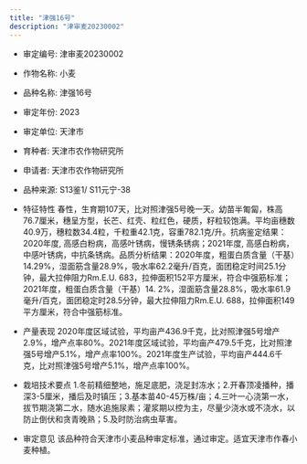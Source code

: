 ```yaml
---
title: "津强16号"
description: "津审麦20230002"
---
```

* 审定编号:  津审麦20230002

*  作物名称:  小麦

*  品种名称:  津强16号

*  审定年份:  2023

*  审定单位:  天津市

* 育种者:  天津市农作物研究所

*  申请者:  天津市农作物研究所

*  品种来源:   S13鉴1/ S11元宁-38

*  特征特性
春性，生育期107天，比对照津强5号晚一天。幼苗半匍匐，株高76.7厘米，穗呈方型，长芒、红壳、粒红色，硬质，籽粒较饱满。平均亩穗数40.9万，穗粒数34.4粒，千粒重42.1克，容重782.1克/升。抗病鉴定结果：2020年度, 高感白粉病，高感叶锈病，慢锈条锈病；2021年度, 高感白粉病，中感叶锈病，中抗条锈病。品质分析结果：2020年度，粗蛋白质含量（干基）14.29%，湿面筋含量28.9%，吸水率62.2毫升/百克，面团稳定时间25.1分钟，最大拉伸阻力Rm.E.U. 683，拉伸面积152平方厘米，符合中强筋标准；2021年度，粗蛋白质含量（干基）14. 2%，湿面筋含量28.8%，吸水率61.9毫升/百克，面团稳定时28.5分钟，最大拉伸阻力Rm.E.U. 688，拉伸面积149平方厘米，符合中强筋标准。

*  产量表现
2020年度区域试验，平均亩产436.9千克，比对照津强5号增产2.9%，增产点率80%。2021年度区域试验，平均亩产479.5千克，比对照津强5号增产5.1%，增产点率100%。2021年度生产试验，平均亩产444.6千克，比对照津强5号增产5.1%，增产点率100%。

*  栽培技术要点
1.冬前精细整地，施足底肥，浇足封冻水；2.开春顶凌播种，播深3-5厘米，播后及时镇压；3.基本苗40-45万株/亩；4.三叶一心浇第一水，拔节期浇第二水，随水追施尿素；灌浆期以控为主，尽量少浇水或不浇水，以防止倒伏和贪青晚熟；5.及时防治病虫草害。

*  审定意见
该品种符合天津市小麦品种审定标准，通过审定。适宜天津市作春小麦种植。
